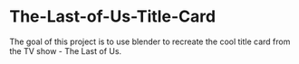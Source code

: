 # The-Last-of-Us-Title-Card
The goal of this project is to use blender to recreate the cool title card from the TV show -  The Last of Us.
